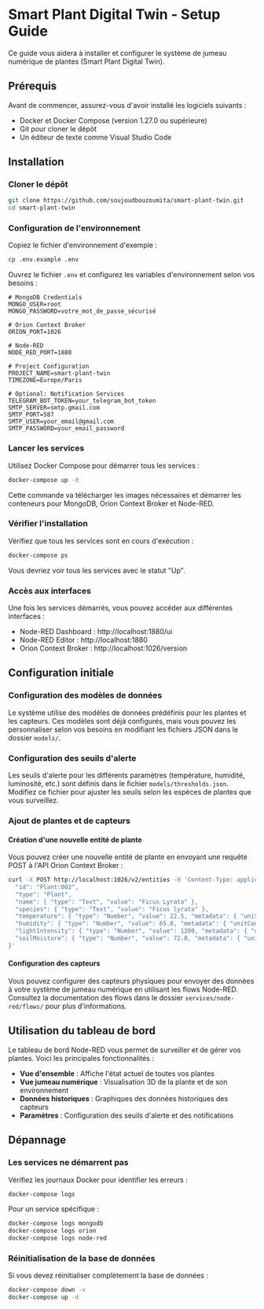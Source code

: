
# Smart Plant Digital Twin - Setup Guide

Ce guide vous aidera à installer et configurer le système de jumeau numérique de plantes (Smart Plant Digital Twin).

## Prérequis

Avant de commencer, assurez-vous d'avoir installé les logiciels suivants :
- Docker et Docker Compose (version 1.27.0 ou supérieure)
- Git pour cloner le dépôt
- Un éditeur de texte comme Visual Studio Code

## Installation

### Cloner le dépôt

```bash
git clone https://github.com/soujoudbouzoumita/smart-plant-twin.git
cd smart-plant-twin
```

### Configuration de l'environnement

Copiez le fichier d'environnement d'exemple :

```bash
cp .env.example .env
```

Ouvrez le fichier `.env` et configurez les variables d'environnement selon vos besoins :

```env
# MongoDB Credentials
MONGO_USER=root
MONGO_PASSWORD=votre_mot_de_passe_sécurisé

# Orion Context Broker
ORION_PORT=1026

# Node-RED
NODE_RED_PORT=1880

# Project Configuration
PROJECT_NAME=smart-plant-twin
TIMEZONE=Europe/Paris

# Optional: Notification Services
TELEGRAM_BOT_TOKEN=your_telegram_bot_token
SMTP_SERVER=smtp.gmail.com
SMTP_PORT=587
SMTP_USER=your_email@gmail.com
SMTP_PASSWORD=your_email_password
```

### Lancer les services

Utilisez Docker Compose pour démarrer tous les services :

```bash
docker-compose up -d
```

Cette commande va télécharger les images nécessaires et démarrer les conteneurs pour MongoDB, Orion Context Broker et Node-RED.

### Vérifier l'installation

Vérifiez que tous les services sont en cours d'exécution :

```bash
docker-compose ps
```

Vous devriez voir tous les services avec le statut "Up".

### Accès aux interfaces

Une fois les services démarrés, vous pouvez accéder aux différentes interfaces :

- Node-RED Dashboard : http://localhost:1880/ui
- Node-RED Editor : http://localhost:1880
- Orion Context Broker : http://localhost:1026/version

## Configuration initiale

### Configuration des modèles de données

Le système utilise des modèles de données prédéfinis pour les plantes et les capteurs. Ces modèles sont déjà configurés, mais vous pouvez les personnaliser selon vos besoins en modifiant les fichiers JSON dans le dossier `models/`.

### Configuration des seuils d'alerte

Les seuils d'alerte pour les différents paramètres (température, humidité, luminosité, etc.) sont définis dans le fichier `models/thresholds.json`. Modifiez ce fichier pour ajuster les seuils selon les espèces de plantes que vous surveillez.

### Ajout de plantes et de capteurs

#### Création d'une nouvelle entité de plante

Vous pouvez créer une nouvelle entité de plante en envoyant une requête POST à l'API Orion Context Broker :

```bash
curl -X POST http://localhost:1026/v2/entities -H 'Content-Type: application/json' -d '{ 
  "id": "Plant:002",
  "type": "Plant",
  "name": { "type": "Text", "value": "Ficus Lyrata" },
  "species": { "type": "Text", "value": "Ficus lyrata" },
  "temperature": { "type": "Number", "value": 22.5, "metadata": { "unitCode": { "type": "Text", "value": "CEL" } } },
  "humidity": { "type": "Number", "value": 65.0, "metadata": { "unitCode": { "type": "Text", "value": "P1" } } },
  "lightIntensity": { "type": "Number", "value": 1200, "metadata": { "unitCode": { "type": "Text", "value": "LUX" } } },
  "soilMoisture": { "type": "Number", "value": 72.0, "metadata": { "unitCode": { "type": "Text", "value": "P1" } } }
}'
```

#### Configuration des capteurs

Vous pouvez configurer des capteurs physiques pour envoyer des données à votre système de jumeau numérique en utilisant les flows Node-RED. Consultez la documentation des flows dans le dossier `services/node-red/flows/` pour plus d'informations.

## Utilisation du tableau de bord

Le tableau de bord Node-RED vous permet de surveiller et de gérer vos plantes. Voici les principales fonctionnalités :

- **Vue d'ensemble** : Affiche l'état actuel de toutes vos plantes
- **Vue jumeau numérique** : Visualisation 3D de la plante et de son environnement
- **Données historiques** : Graphiques des données historiques des capteurs
- **Paramètres** : Configuration des seuils d'alerte et des notifications

## Dépannage

### Les services ne démarrent pas

Vérifiez les journaux Docker pour identifier les erreurs :

```bash
docker-compose logs
```

Pour un service spécifique :

```bash
docker-compose logs mongodb
docker-compose logs orion
docker-compose logs node-red
```

### Réinitialisation de la base de données

Si vous devez réinitialiser complètement la base de données :

```bash
docker-compose down -v
docker-compose up -d
```


